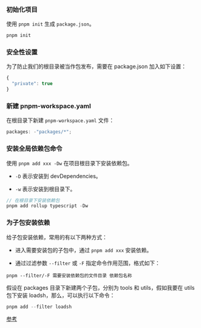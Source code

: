 ### 初始化项目

使用 `pnpm init` 生成 `package.json`。

```js
pnpm init
```

### 安全性设置

为了防止我们的根目录被当作包发布，需要在 package.json 加入如下设置：

```js
{
  "private": true
}
```

### 新建 pnpm-workspace.yaml

在根目录下新建 `pnpm-workspace.yaml` 文件：

```js
packages: -"packages/*";
```

### 安装全局依赖包命令

使用 `pnpm add xxx -Dw` 在项目根目录下安装依赖包。

- `-D` 表示安装到 devDependencies。

- `-w` 表示安装到根目录下。

```js
// 在根目录下安装依赖包
pnpm add rollup typescript -Dw
```

### 为子包安装依赖

给子包安装依赖，常用的有以下两种方式：

- 进入需要安装包的子包中，通过 `pnpm add xxx` 安装依赖。

- 通过过滤参数 `--filter` 或 `-F` 指定命令作用范围，格式如下：

```
pnpm --filter/-F 需要安装依赖包的文件目录 依赖包名称
```

假设在 packages 目录下新建两个子包，分别为 tools 和 utils，假如我要在 utils 包下安装 loadsh，那么，可以执行以下命令：

```js
pnpm add --filter loadsh
```

[参考](https://juejin.cn/post/7184392660939964474)
